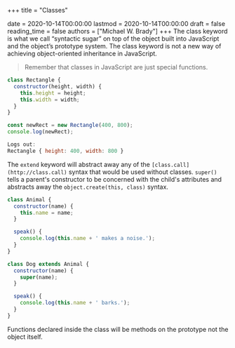 +++
title = "Classes"

date = 2020-10-14T00:00:00
lastmod = 2020-10-14T00:00:00
draft = false
reading_time = false
authors = ["Michael W. Brady"]
+++
The class keyword is what we call “syntactic sugar” on top of the object built into JavaScript and the object’s prototype system. The class keyword is not a new way of achieving object-oriented inheritance in JavaScript.

> Remember that classes in JavaScript are just special functions.

```jsx
class Rectangle {
  constructor(height, width) {
    this.height = height;
    this.width = width;
  }
} 

const newRect = new Rectangle(400, 800);
console.log(newRect);

Logs out: 
​​​​​Rectangle { height: 400, width: 800 }
```

The `extend` keyword will abstract away any of the `[class.call](http://class.call)` syntax that would be used without classes. `super()` tells a parent's constructor to be concerned with the child's attributes and abstracts away the `object.create(this, class)` syntax.

```jsx
class Animal { 
  constructor(name) {
    this.name = name;
  }

  speak() {
    console.log(this.name + ' makes a noise.');
  }
}

class Dog extends Animal {
  constructor(name) {
    super(name);
  }

  speak() {
    console.log(this.name + ' barks.');
  }
}
```

Functions declared inside the class will be methods on the prototype not the object itself.